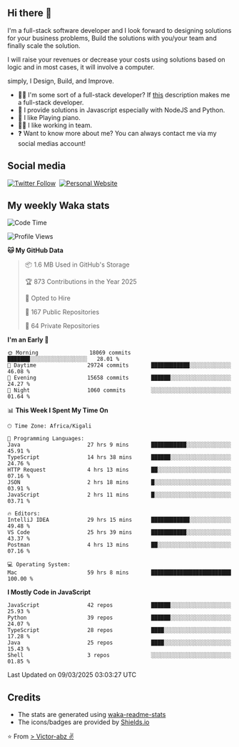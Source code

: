 ## Hi there 👋
I'm a full-stack software developer and I look forward to designing solutions for your business problems, Build the solutions with you/your team and finally scale the solution.

I will raise your revenues or decrease your costs using solutions based on logic and in most cases, it will involve a computer.

simply, I Design, Build, and Improve.

- 👨‍💻 I'm some sort of a full-stack developer? If [this](https://www.w3schools.com/whatis/whatis_fullstack.asp) description makes me a full-stack developer.
- 🌱 I provide solutions in Javascript especially with NodeJS and Python. 
- 🎹 I like Playing piano.
- 👯‍♀️ I like working in team.
- ❓ Want to know more about me? You can always contact me via my social medias account!

## Social media
[![Twitter Follow](https://img.shields.io/twitter/follow/vicky_abz?color=%231DA1F2&label=Twitter&style=for-the-badge&logo=twitter&logoColor=ffffff)](https://twitter.com/vicky_abz)
‎‎ [![Personal Website](https://img.shields.io/static/v1?label=visit&message=victor-abz.com&color=%235F021F&style=for-the-badge)](https://victor-abz.com/)

## My weekly Waka stats
<!--START_SECTION:waka-->
![Code Time](http://img.shields.io/badge/Code%20Time-1%2C258%20hrs-blue)

![Profile Views](http://img.shields.io/badge/Profile%20Views-0-blue)

**🐱 My GitHub Data** 

> 📦 1.6 MB Used in GitHub's Storage 
 > 
> 🏆 873 Contributions in the Year 2025
 > 
> 💼 Opted to Hire
 > 
> 📜 167 Public Repositories 
 > 
> 🔑 64 Private Repositories 
 > 
**I'm an Early 🐤** 

```text
🌞 Morning                18069 commits       ███████░░░░░░░░░░░░░░░░░░   28.01 % 
🌆 Daytime                29724 commits       ████████████░░░░░░░░░░░░░   46.08 % 
🌃 Evening                15658 commits       ██████░░░░░░░░░░░░░░░░░░░   24.27 % 
🌙 Night                  1060 commits        ░░░░░░░░░░░░░░░░░░░░░░░░░   01.64 % 
```


📊 **This Week I Spent My Time On** 

```text
🕑︎ Time Zone: Africa/Kigali

💬 Programming Languages: 
Java                     27 hrs 9 mins       ███████████░░░░░░░░░░░░░░   45.91 % 
TypeScript               14 hrs 38 mins      ██████░░░░░░░░░░░░░░░░░░░   24.76 % 
HTTP Request             4 hrs 13 mins       ██░░░░░░░░░░░░░░░░░░░░░░░   07.16 % 
JSON                     2 hrs 18 mins       █░░░░░░░░░░░░░░░░░░░░░░░░   03.91 % 
JavaScript               2 hrs 11 mins       █░░░░░░░░░░░░░░░░░░░░░░░░   03.71 % 

🔥 Editors: 
IntelliJ IDEA            29 hrs 15 mins      ████████████░░░░░░░░░░░░░   49.48 % 
VS Code                  25 hrs 39 mins      ███████████░░░░░░░░░░░░░░   43.37 % 
Postman                  4 hrs 13 mins       ██░░░░░░░░░░░░░░░░░░░░░░░   07.16 % 

💻 Operating System: 
Mac                      59 hrs 8 mins       █████████████████████████   100.00 % 
```

**I Mostly Code in JavaScript** 

```text
JavaScript               42 repos            ██████░░░░░░░░░░░░░░░░░░░   25.93 % 
Python                   39 repos            ██████░░░░░░░░░░░░░░░░░░░   24.07 % 
TypeScript               28 repos            ████░░░░░░░░░░░░░░░░░░░░░   17.28 % 
Java                     25 repos            ████░░░░░░░░░░░░░░░░░░░░░   15.43 % 
Shell                    3 repos             ░░░░░░░░░░░░░░░░░░░░░░░░░   01.85 % 
```




 Last Updated on 09/03/2025 03:03:27 UTC
<!--END_SECTION:waka-->

## Credits
- The stats are generated using [waka-readme-stats](https://github.com/anmol098/waka-readme-stats)
- The icons/badges are provided by [Shields.io](https://shields.io/)

⭐️ From [> Victor-abz ✌](https://victor-abz.com/)
